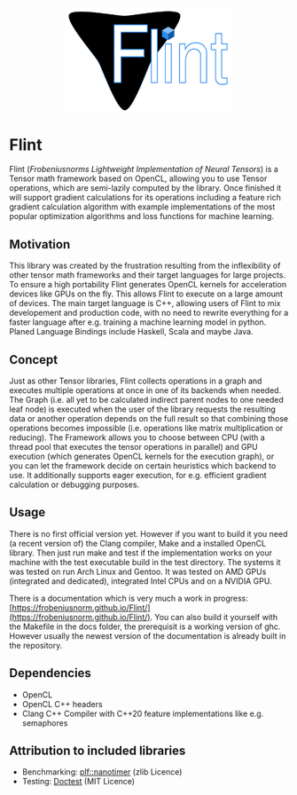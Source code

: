 <div align="center">
<img src="https://github.com/Frobeniusnorm/Flint/blob/main/flint.png" width="300">
</div>

# Flint
Flint (_Frobeniusnorms Lightweight Implementation of Neural Tensors_) is a Tensor math framework based on OpenCL, allowing you to use Tensor operations, which are semi-lazily computed by the library. Once finished it will support gradient calculations for its operations including a feature rich gradient calculation algorithm with example implementations of the most popular optimization algorithms and loss functions for machine learning.

## Motivation ##
This library was created by the frustration resulting from the inflexibility of other tensor math frameworks and their target languages for large projects. To ensure a high portability Flint generates OpenCL kernels for acceleration devices like GPUs on the fly.
This allows Flint to execute on a large amount of devices. The main target language is C++, allowing users of Flint to mix developement and production code, with no need to rewrite everything for a faster language after e.g. training a machine learning model in python.
Planed Language Bindings include Haskell, Scala and maybe Java.

## Concept ##
Just as other Tensor libraries, Flint collects operations in a graph and executes multiple operations at once in one of its backends when needed.
The Graph (i.e. all yet to be calculated indirect parent nodes to one needed leaf node) is executed when the user of the library requests the resulting data or another operation depends on the full result so that combining those operations becomes impossible (i.e. operations like matrix multiplication or reducing). The Framework allows you to choose between CPU (with a thread pool that executes the tensor operations in parallel) and GPU execution (which generates OpenCL kernels for the execution graph), or you can let the framework decide on certain heuristics which backend to use. It additionally supports eager execution, for e.g. efficient gradient calculation or debugging purposes.

## Usage ##
There is no first official version yet. However if you want to build it you need (a recent version of) the Clang compiler, Make and a installed OpenCL library. Then just run make and test if the implementation works on your machine with the test executable build in the test directory. The systems it was tested on run Arch Linux and Gentoo. It was tested on AMD GPUs (integrated and dedicated), integrated Intel CPUs and on a NVIDIA GPU. 

There is a documentation which is very much a work in progress: [https://frobeniusnorm.github.io/Flint/](https://frobeniusnorm.github.io/Flint/). You can also build it yourself with the Makefile in the docs folder, the prerequisit is a working version of ghc. However usually the newest version of the documentation is already built in the repository.

## Dependencies ##
- OpenCL
- OpenCL C++ headers
- Clang C++ Compiler with C++20 feature implementations like e.g. semaphores

## Attribution to included libraries ##
- Benchmarking: [plf::nanotimer](https://github.com/mattreecebentley/plf_nanotimer) (zlib Licence)
- Testing: [Doctest](https://github.com/doctest/doctest) (MIT Licence)
